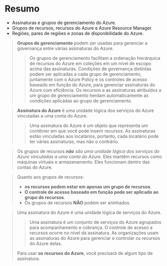 # Resumo

- Assinaturas e grupos de gerenciamento do Azure.
- Grupos de recursos, recursos do Azure e Azure Resource Manager.
- Regiões, pares de regiões e zonas de disponibilidade do Azure.

> **Grupos de gerenciamento** podem ser usadas para gerenciar a governança entre várias assinaturas do Azure.
>
> > Os grupos de gerenciamento facilitam a ordenação hierárquica de recursos do Azure em coleções em um nível de escopo acima das assinaturas. Condições de governança distintas podem ser aplicadas a cada grupo de gerenciamento, juntamente com o Azure Policy e os controles de acesso baseado em função do Azure, para gerenciar assinaturas do Azure com eficiência. Os recursos e as assinaturas atribuídos a um grupo de gerenciamento herdam automaticamente as condições aplicadas ao grupo de gerenciamento.

> **Assinatura do Azure** é uma unidade lógica dos serviços do Azure vinculadas a uma conta do Azure.
>
> > Uma assinatura do Azure é um objeto que representa um contêiner em que você pode inserir recursos. As assinaturas estão vinculadas aos locatários, portanto, cada locatário pode ter várias assinaturas, mas não o contrário.

> Os grupos de recursos _**não** são uma unidade lógica dos serviços do Azure vinculadas a uma conta do Azure_. Eles mantêm recursos como máquinas virtuais e armazenamento. Eles funcionam dentro das contas do Azure.

> Quanto aos grupos de recursos:
>
> - **os recursos podem estar em apenas um grupo de recursos**.
> - **O controle de acesso baseado em função pode ser aplicado ao grupo de recursos**.
> - Os grupos de recursos **NÃO** podem ser aninhados.

> Uma assinatura do Azure é uma unidade lógica de serviços do Azure.
>
> > Uma assinatura é um conjunto de serviços do Azure agrupados para acompanhamento e cobrança. O controle de acesso a recursos ocorre no nível da assinatura. As organizações usam as assinaturas do Azure para gerenciar e controlar os recursos do Azure delas.
>
> Para usar **os recursos do Azure**, você precisará de algum tipo de assinatura.

